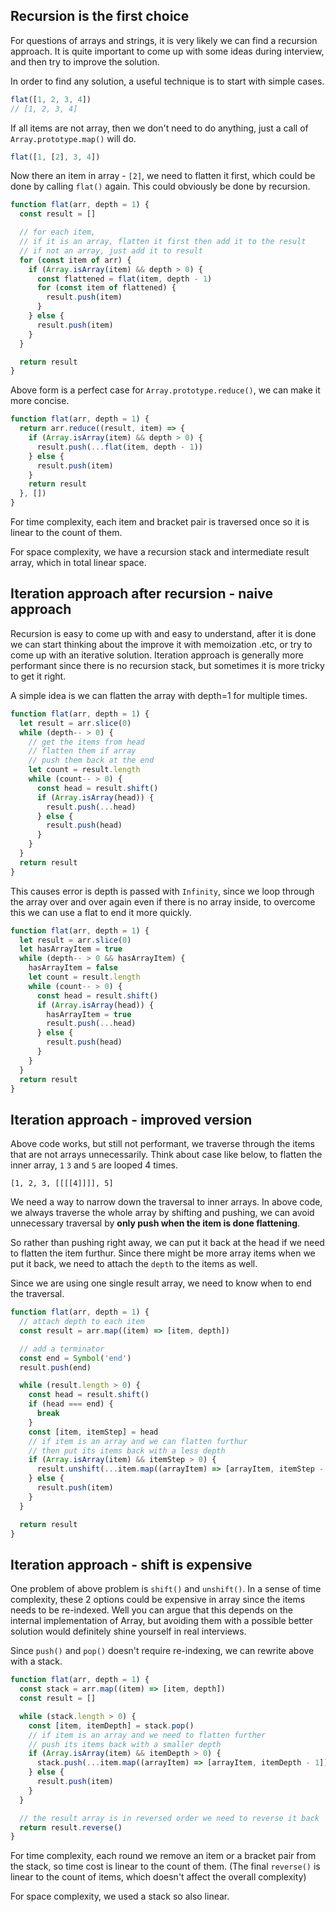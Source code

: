 ## Recursion is the first choice

For questions of arrays and strings, it is very likely we can find a recursion approach. It is quite important to come up with some ideas during interview, and then try to improve the solution.

In order to find any solution, a useful technique is to start with simple cases.

```ts
flat([1, 2, 3, 4])
// [1, 2, 3, 4]
```

If all items are not array, then we don't need to do anything, just a call of `Array.prototype.map()` will do.

```ts
flat([1, [2], 3, 4])
```

Now there an item in array - `[2]`, we need to flatten it first, which could be done by calling `flat()` again. This could obviously be done by recursion.

```js
function flat(arr, depth = 1) {
  const result = []

  // for each item,
  // if it is an array, flatten it first then add it to the result
  // if not an array, just add it to result
  for (const item of arr) {
    if (Array.isArray(item) && depth > 0) {
      const flattened = flat(item, depth - 1)
      for (const item of flattened) {
        result.push(item)
      }
    } else {
      result.push(item)
    }
  }

  return result
}
```

Above form is a perfect case for `Array.prototype.reduce()`, we can make it more concise.

```js
function flat(arr, depth = 1) {
  return arr.reduce((result, item) => {
    if (Array.isArray(item) && depth > 0) {
      result.push(...flat(item, depth - 1))
    } else {
      result.push(item)
    }
    return result
  }, [])
}
```

For time complexity, each item and bracket pair is traversed once so it is linear to the count of them.

For space complexity, we have a recursion stack and intermediate result array, which in total linear space.

## Iteration approach after recursion - naive approach

Recursion is easy to come up with and easy to understand, after it is done we can start thinking about the improve it with memoization .etc, or try to come up with an iterative solution. Iteration approach is generally more performant since there is no recursion stack, but sometimes it is more tricky to get it right.

A simple idea is we can flatten the array with depth=1 for multiple times.

```js
function flat(arr, depth = 1) {
  let result = arr.slice(0)
  while (depth-- > 0) {
    // get the items from head
    // flatten them if array
    // push them back at the end
    let count = result.length
    while (count-- > 0) {
      const head = result.shift()
      if (Array.isArray(head)) {
        result.push(...head)
      } else {
        result.push(head)
      }
    }
  }
  return result
}
```

This causes error is depth is passed with `Infinity`, since we loop through the array over and over again even if there is no array inside, to overcome this we can use a flat to end it more quickly.

```js
function flat(arr, depth = 1) {
  let result = arr.slice(0)
  let hasArrayItem = true
  while (depth-- > 0 && hasArrayItem) {
    hasArrayItem = false
    let count = result.length
    while (count-- > 0) {
      const head = result.shift()
      if (Array.isArray(head)) {
        hasArrayItem = true
        result.push(...head)
      } else {
        result.push(head)
      }
    }
  }
  return result
}
```

## Iteration approach - improved version

Above code works, but still not performant, we traverse through the items that are not arrays unnecessarily. Think about case like below, to flatten the inner array, `1` `3` and `5` are looped 4 times.

```
[1, 2, 3, [[[[4]]]], 5]
```

We need a way to narrow down the traversal to inner arrays. In above code, we always traverse the whole array by shifting and pushing, we can avoid unnecessary traversal by **only push when the item is done flattening**.

So rather than pushing right away, we can put it back at the head if we need to flatten the item furthur. Since there might be more array items when we put it back, we need to attach the `depth` to the items as well.

Since we are using one single result array, we need to know when to end the traversal.

```js
function flat(arr, depth = 1) {
  // attach depth to each item
  const result = arr.map((item) => [item, depth])

  // add a terminator
  const end = Symbol('end')
  result.push(end)

  while (result.length > 0) {
    const head = result.shift()
    if (head === end) {
      break
    }
    const [item, itemStep] = head
    // if item is an array and we can flatten furthur
    // then put its items back with a less depth
    if (Array.isArray(item) && itemStep > 0) {
      result.unshift(...item.map((arrayItem) => [arrayItem, itemStep - 1]))
    } else {
      result.push(item)
    }
  }

  return result
}
```

## Iteration approach - shift is expensive

One problem of above problem is `shift()` and `unshift()`. In a sense of time complexity, these 2 options could be expensive in array since the items needs to be re-indexed. Well you can argue that this depends on the internal implementation of Array, but avoiding them with a possible better solution would definitely shine yourself in real interviews.

Since `push()` and `pop()` doesn't require re-indexing, we can rewrite above with a stack.

```js
function flat(arr, depth = 1) {
  const stack = arr.map((item) => [item, depth])
  const result = []

  while (stack.length > 0) {
    const [item, itemDepth] = stack.pop()
    // if item is an array and we need to flatten further
    // push its items back with a smaller depth
    if (Array.isArray(item) && itemDepth > 0) {
      stack.push(...item.map((arrayItem) => [arrayItem, itemDepth - 1]))
    } else {
      result.push(item)
    }
  }

  // the result array is in reversed order we need to reverse it back
  return result.reverse()
}
```

For time complexity, each round we remove an item or a bracket pair from the stack, so time cost is linear to the count of them. (The final `reverse()` is linear to the count of items, which doesn't affect the overall complexity)

For space complexity, we used a stack so also linear.
